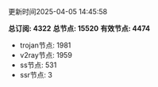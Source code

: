 更新时间2025-04-05 14:45:58

**总订阅: 4322**
**总节点: 15520**
**有效节点: 4474**
- trojan节点: 1981
- v2ray节点: 1959
- ss节点: 531
- ssr节点: 3
